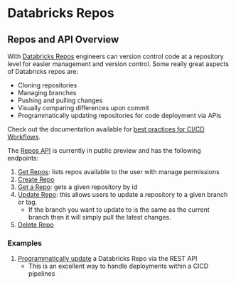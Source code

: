 # Databricks Repos 

## Repos and API Overview

With [Databricks Repos](https://docs.databricks.com/repos.html) engineers can version control code at a repository level for easier management and version control. Some really great aspects of Databricks repos are:  
- Cloning repositories 
- Managing branches
- Pushing and pulling changes
- Visually comparing differences upon commit
- Programmatically updating repositories for code deployment via APIs

Check out the documentation available for [best practices for CI/CD Workflows](https://docs.databricks.com/repos.html#best-practices-for-integrating-repos-with-cicd-workflows).  

The [Repos API](https://docs.databricks.com/dev-tools/api/latest/repos.html) is currently in public preview and has the following endpoints:  
1. [Get Repos](https://docs.databricks.com/dev-tools/api/latest/repos.html#operation/get-repos): lists repos available to the user with manage permissions  
1. [Create Repo](https://docs.databricks.com/dev-tools/api/latest/repos.html#operation/create-repo)  
1. [Get a Repo](https://docs.databricks.com/dev-tools/api/latest/repos.html#operation/get-repo): gets a given repository by id  
1. [Update Repo](https://docs.databricks.com/dev-tools/api/latest/repos.html#operation/update-repo): this allows users to update a repository to a given branch or tag.  
    - If the branch you want to update to is the same as the current branch then it will simply pull the latest changes. 
1. [Delete Repo](https://docs.databricks.com/dev-tools/api/latest/repos.html#operation/delete-repo)  


### Examples

1. [Programmatically update](./UpdateDatabricksRepoAPI.py) a Databricks Repo via the REST API  
    - This is an excellent way to handle deployments within a CICD pipelines 
